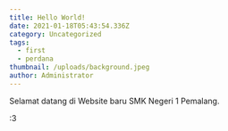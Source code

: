 ```yaml
---
title: Hello World!
date: 2021-01-18T05:43:54.336Z
category: Uncategorized
tags:
  - first
  - perdana
thumbnail: /uploads/background.jpeg
author: Administrator
---
```

Selamat datang di Website baru SMK Negeri 1 Pemalang.



:3